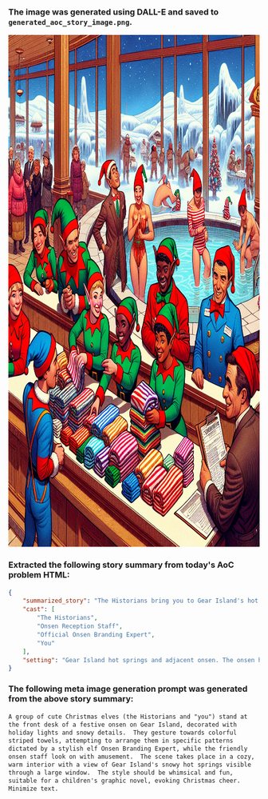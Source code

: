 ### The image was generated using DALL-E and saved to `generated_aoc_story_image.png`.
<img src="https://github.com/JasonSteving99/agent-of-code/blob/main/advent_of_code/year2024/day19/generated_aoc_story_image.png?raw=true" width="1024" height="1024">
                    
### Extracted the following story summary from today's AoC problem HTML:
```json
{
    "summarized_story": "The Historians bring you to Gear Island's hot springs. You visit the neighboring onsen but lack the proper payment. The onsen staff offer free entry if you rearrange their towels to display patterns defined by the Official Onsen Branding Expert.",
    "cast": [
        "The Historians",
        "Onsen Reception Staff",
        "Official Onsen Branding Expert",
        "You"
    ],
    "setting": "Gear Island hot springs and adjacent onsen. The onsen has a front desk and areas to display towels. Towels are striped with colors."
}
```

### The following meta image generation prompt was generated from the above story summary:
```text
A group of cute Christmas elves (the Historians and "you") stand at the front desk of a festive onsen on Gear Island, decorated with holiday lights and snowy details.  They gesture towards colorful striped towels, attempting to arrange them in specific patterns dictated by a stylish elf Onsen Branding Expert, while the friendly onsen staff look on with amusement.  The scene takes place in a cozy, warm interior with a view of Gear Island's snowy hot springs visible through a large window.  The style should be whimsical and fun, suitable for a children's graphic novel, evoking Christmas cheer. Minimize text.

```

